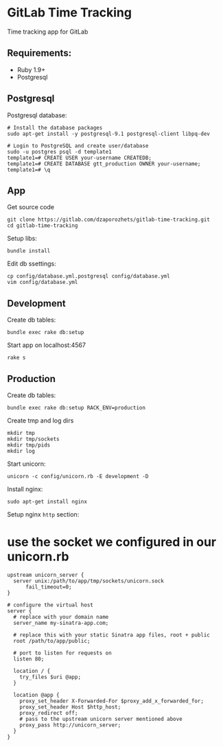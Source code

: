 # GitLab Time Tracking

Time tracking app for GitLab 


## Requirements: 

* Ruby 1.9+
* Postgresql


## Postgresql

Postgresql database:

    # Install the database packages
    sudo apt-get install -y postgresql-9.1 postgresql-client libpq-dev

    # Login to PostgreSQL and create user/database
    sudo -u postgres psql -d template1
    template1=# CREATE USER your-username CREATEDB;
    template1=# CREATE DATABASE gtt_production OWNER your-username;
    template1=# \q


## App

Get source code

    git clone https://gitlab.com/dzaporozhets/gitlab-time-tracking.git
    cd gitlab-time-tracking  

Setup libs: 

    bundle install

Edit db ssettings:

    cp config/database.yml.postgresql config/database.yml
    vim config/database.yml


## Development

Create db tables:

    bundle exec rake db:setup

Start app on localhost:4567

    rake s


## Production 

Create db tables:

    bundle exec rake db:setup RACK_ENV=production

Create tmp and log dirs

    mkdir tmp
    mkdir tmp/sockets
    mkdir tmp/pids
    mkdir log

Start unicorn: 

    unicorn -c config/unicorn.rb -E development -D

Install nginx:

    sudo apt-get install nginx

Setup nginx `http` section:

   # use the socket we configured in our unicorn.rb
    upstream unicorn_server {
      server unix:/path/to/app/tmp/sockets/unicorn.sock
          fail_timeout=0;
    }

    # configure the virtual host
    server {
      # replace with your domain name
      server_name my-sinatra-app.com;

      # replace this with your static Sinatra app files, root + public
      root /path/to/app/public;

      # port to listen for requests on
      listen 80;

      location / {
        try_files $uri @app;
      }

      location @app {
        proxy_set_header X-Forwarded-For $proxy_add_x_forwarded_for;
        proxy_set_header Host $http_host;
        proxy_redirect off;
        # pass to the upstream unicorn server mentioned above
        proxy_pass http://unicorn_server;
      }
    }
